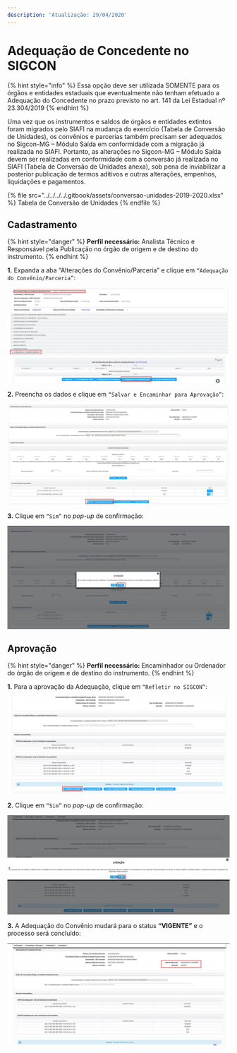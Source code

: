 ```yaml
---
description: 'Atualização: 29/04/2020'
---
```


# Adequação de Concedente no SIGCON

{% hint style="info" %}
Essa opção deve ser utilizada SOMENTE para os órgãos e entidades estaduais que eventualmente não tenham efetuado a Adequação do Concedente no prazo previsto no art. 141 da Lei Estadual nº 23.304/2019
{% endhint %}

Uma vez que os instrumentos e saldos de órgãos e entidades extintos foram migrados pelo SIAFI na mudança do exercício (Tabela de Conversão de Unidades), os convênios e parcerias também precisam ser adequados no Sigcon-MG – Módulo Saída em conformidade com a migração já realizada no SIAFI. Portanto, as alterações no Sigcon-MG – Módulo Saída devem ser realizadas em conformidade com a conversão já realizada no SIAFI (Tabela de Conversão de Unidades anexa), sob pena de inviabilizar a posterior publicação de termos aditivos e outras alterações, empenhos, liquidações e pagamentos.

{% file src="../../../../.gitbook/assets/conversao-unidades-2019-2020.xlsx" %}
Tabela de Conversão de Unidades
{% endfile %}

## Cadastramento

{% hint style="danger" %}
**Perfil necessário:** Analista Técnico e Responsável pela Publicação no órgão de origem e de destino do instrumento.
{% endhint %}

**1.** Expanda a aba “Alterações do Convênio/Parceria” e clique em `“Adequação do Convênio/Parceria”`:

![](<../../../../.gitbook/assets/image (163).png>)

**2.** Preencha os dados e clique em `“Salvar e Encaminhar para Aprovação”`:

![](<../../../../.gitbook/assets/image (141).png>)

**3.** Clique em `“Sim”` no _pop-up_ de confirmação:

![](<../../../../.gitbook/assets/image (92) (1).png>)

## Aprovação

{% hint style="danger" %}
**Perfil necessário:** Encaminhador ou Ordenador do órgão de origem e de destino do instrumento.
{% endhint %}

**1.** Para a aprovação da Adequação, clique em `“Refletir no SIGCON”`:

![](<../../../../.gitbook/assets/image (149).png>)

**2.** Clique em `“Sim”` no _pop-up_ de confirmação:

![](<../../../../.gitbook/assets/image (90).png>)

**3.** A Adequação do Convênio mudará para o status **“VIGENTE”** e o processo será concluído:

![](<../../../../.gitbook/assets/image (82).png>)
